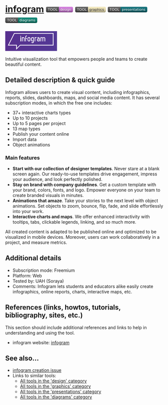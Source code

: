 # [infogram](https://infogram.com)  [<img src="images/design.png" align="bottom">](https://github.com/e-CLOSE/Toolbox/issues?q=label%3A01_TOOL+label%3Adesign) [<img src="images/graphics.png" align="bottom">](https://github.com/e-CLOSE/Toolbox/issues?q=label%3A01_TOOL+label%3Agraphics) [<img src="images/presentations.png" align="bottom">](https://github.com/e-CLOSE/Toolbox/issues?q=label%3A01_TOOL+label%3Apresentations) [<img src="images/diagrams.png" align="bottom">](https://github.com/e-CLOSE/Toolbox/issues?q=label%3A01_TOOL+label%3Adiagrams)

![Infogram Logo](images/infogram.png)

Intuitive visualization tool that empowers people and teams to create beautiful content. 


## Detailed description & quick guide

Infogram allows users to create visual content, including infographics, reports, slides, dashboards, maps, and social media content. 
It has several subscription modes, in which the free one includes:
- 37+ interactive charts types
- Up to 10 projects
- Up to 5 pages per project
- 13 map types
- Publish your content online
- Import data
- Object animations

### Main features
- **Start with our collection of designer templates**. Never stare at a blank screen again. Our ready-to-use templates drive engagement, impress your audience, and look perfectly polished.
- **Stay on brand with company guidelines**. Get a custom template with your brand, colors, fonts, and logo. Empower everyone on your team to create branded visuals in minutes.
- **Animations that amaze**. Take your stories to the next level with object animations. Set objects to zoom, bounce, flip, fade, and slide effortlessly into your work.
- **Interactive charts and maps**. We offer enhanced interactivity with tooltips, tabs, clickable legends, linking, and so much more.

All created content is adapted to be published online and optimized to be visualized in mobile devices.
Moreover, users can work collaboratively in a project, and measure metrics.

## Additional details

- Subscription mode: Freemium
- Platform: Web
- Tested by: UAH (Soraya)
- Comments: Infogram lets students and educators alike easily create infographics, online reports, charts, interactive maps, etc.


## References (links, howtos, tutorials, bibliography, sites, etc.)

This section should include additional references and links to help in
understanding and using the tool.

- infogram website: [infogram](https://infogram.com)


## See also...

- [infogram creation issue](https://github.com/e-CLOSE/Toolbox/issues/172)
- Links to similar tools:
  - [All tools in the 'design' category](https://github.com/e-CLOSE/Toolbox/issues?q=label%3A01_TOOL+label%3Adesign)
  - [All tools in the 'graphics' category](https://github.com/e-CLOSE/Toolbox/issues?q=label%3A01_TOOL+label%3Agraphics)
  - [All tools in the 'presentations' category](https://github.com/e-CLOSE/Toolbox/issues?q=label%3A01_TOOL+label%3Apresentations)
  - [All tools in the 'diagrams' category](https://github.com/e-CLOSE/Toolbox/issues?q=label%3A01_TOOL+label%3Adiagrams)
